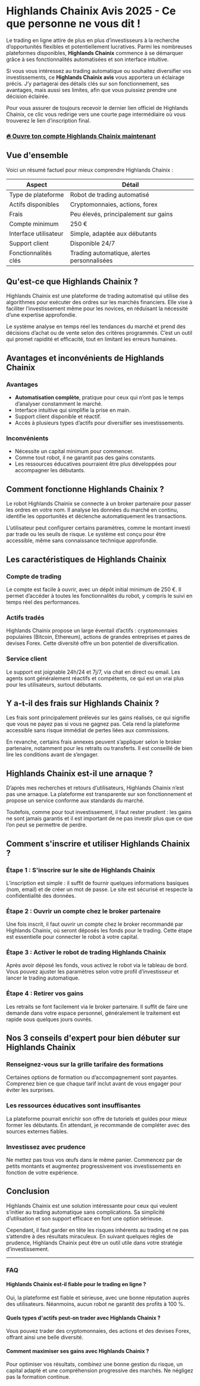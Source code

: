 # Highlands Сhainix Avis 2025 - Ce que personne ne vous dit !
 

Le trading en ligne attire de plus en plus d’investisseurs à la recherche d’opportunités flexibles et potentiellement lucratives. Parmi les nombreuses plateformes disponibles, **Highlands Сhainix** commence à se démarquer grâce à ses fonctionnalités automatisées et son interface intuitive.

Si vous vous intéressez au trading automatique ou souhaitez diversifier vos investissements, ce **Highlands Сhainix avis** vous apportera un éclairage précis. J’y partagerai des détails clés sur son fonctionnement, ses avantages, mais aussi ses limites, afin que vous puissiez prendre une décision éclairée.

Pour vous assurer de toujours recevoir le dernier lien officiel de Highlands Сhainix, ce clic vous redirige vers une courte page intermédiaire où vous trouverez le lien d’inscription final.

### [🔥 Ouvre ton compte Highlands Сhainix maintenant](https://github.com/LuciaWatson3147/ML-For-Beginners/blob/main/446fr.md)
## Vue d'ensemble

Voici un résumé factuel pour mieux comprendre Highlands Сhainix :

| Aspect                  | Détail                              |
|-------------------------|-----------------------------------|
| Type de plateforme       | Robot de trading automatisé       |
| Actifs disponibles       | Cryptomonnaies, actions, forex    |
| Frais                   | Peu élevés, principalement sur gains |
| Compte minimum          | 250 €                             |
| Interface utilisateur   | Simple, adaptée aux débutants     |
| Support client          | Disponible 24/7                   |
| Fonctionnalités clés    | Trading automatique, alertes personnalisées |

## Qu'est-ce que Highlands Сhainix ?

Highlands Сhainix est une plateforme de trading automatisé qui utilise des algorithmes pour exécuter des ordres sur les marchés financiers. Elle vise à faciliter l’investissement même pour les novices, en réduisant la nécessité d’une expertise approfondie.

Le système analyse en temps réel les tendances du marché et prend des décisions d’achat ou de vente selon des critères programmés. C’est un outil qui promet rapidité et efficacité, tout en limitant les erreurs humaines.

## Avantages et inconvénients de Highlands Сhainix

### Avantages

- **Automatisation complète**, pratique pour ceux qui n’ont pas le temps d’analyser constamment le marché.
- Interface intuitive qui simplifie la prise en main.
- Support client disponible et réactif.
- Accès à plusieurs types d’actifs pour diversifier ses investissements.

### Inconvénients

- Nécessite un capital minimum pour commencer.
- Comme tout robot, il ne garantit pas des gains constants.
- Les ressources éducatives pourraient être plus développées pour accompagner les débutants.

## Comment fonctionne Highlands Сhainix ?

Le robot Highlands Сhainix se connecte à un broker partenaire pour passer les ordres en votre nom. Il analyse les données du marché en continu, identifie les opportunités et déclenche automatiquement les transactions.

L’utilisateur peut configurer certains paramètres, comme le montant investi par trade ou les seuils de risque. Le système est conçu pour être accessible, même sans connaissance technique approfondie.

## Les caractéristiques de Highlands Сhainix

### Compte de trading

Le compte est facile à ouvrir, avec un dépôt initial minimum de 250 €. Il permet d’accéder à toutes les fonctionnalités du robot, y compris le suivi en temps réel des performances.

### Actifs tradés

Highlands Сhainix propose un large éventail d’actifs : cryptomonnaies populaires (Bitcoin, Ethereum), actions de grandes entreprises et paires de devises Forex. Cette diversité offre un bon potentiel de diversification.

### Service client

Le support est joignable 24h/24 et 7j/7, via chat en direct ou email. Les agents sont généralement réactifs et compétents, ce qui est un vrai plus pour les utilisateurs, surtout débutants.

## Y a-t-il des frais sur Highlands Сhainix ?

Les frais sont principalement prélevés sur les gains réalisés, ce qui signifie que vous ne payez pas si vous ne gagnez pas. Cela rend la plateforme accessible sans risque immédiat de pertes liées aux commissions.

En revanche, certains frais annexes peuvent s’appliquer selon le broker partenaire, notamment pour les retraits ou transferts. Il est conseillé de bien lire les conditions avant de s’engager.

## Highlands Сhainix est-il une arnaque ?

D’après mes recherches et retours d’utilisateurs, Highlands Сhainix n’est pas une arnaque. La plateforme est transparente sur son fonctionnement et propose un service conforme aux standards du marché.

Toutefois, comme pour tout investissement, il faut rester prudent : les gains ne sont jamais garantis et il est important de ne pas investir plus que ce que l’on peut se permettre de perdre.

## Comment s'inscrire et utiliser Highlands Сhainix ?

### Étape 1 : S'inscrire sur le site de Highlands Сhainix

L’inscription est simple : il suffit de fournir quelques informations basiques (nom, email) et de créer un mot de passe. Le site est sécurisé et respecte la confidentialité des données.

### Étape 2 : Ouvrir un compte chez le broker partenaire

Une fois inscrit, il faut ouvrir un compte chez le broker recommandé par Highlands Сhainix, où seront déposés les fonds pour le trading. Cette étape est essentielle pour connecter le robot à votre capital.

### Étape 3 : Activer le robot de trading Highlands Сhainix

Après avoir déposé les fonds, vous activez le robot via le tableau de bord. Vous pouvez ajuster les paramètres selon votre profil d’investisseur et lancer le trading automatique.

### Étape 4 : Retirer vos gains

Les retraits se font facilement via le broker partenaire. Il suffit de faire une demande dans votre espace personnel, généralement le traitement est rapide sous quelques jours ouvrés.

## Nos 3 conseils d'expert pour bien débuter sur Highlands Сhainix

### Renseignez-vous sur la grille tarifaire des formations

Certaines options de formation ou d’accompagnement sont payantes. Comprenez bien ce que chaque tarif inclut avant de vous engager pour éviter les surprises.

### Les ressources éducatives sont insuffisantes

La plateforme pourrait enrichir son offre de tutoriels et guides pour mieux former les débutants. En attendant, je recommande de compléter avec des sources externes fiables.

### Investissez avec prudence

Ne mettez pas tous vos œufs dans le même panier. Commencez par de petits montants et augmentez progressivement vos investissements en fonction de votre expérience.

## Conclusion

Highlands Сhainix est une solution intéressante pour ceux qui veulent s’initier au trading automatique sans complications. Sa simplicité d’utilisation et son support efficace en font une option sérieuse.

Cependant, il faut garder en tête les risques inhérents au trading et ne pas s’attendre à des résultats miraculeux. En suivant quelques règles de prudence, Highlands Сhainix peut être un outil utile dans votre stratégie d’investissement.

---

### FAQ

#### Highlands Сhainix est-il fiable pour le trading en ligne ?

Oui, la plateforme est fiable et sérieuse, avec une bonne réputation auprès des utilisateurs. Néanmoins, aucun robot ne garantit des profits à 100 %.

#### Quels types d'actifs peut-on trader avec Highlands Сhainix ?

Vous pouvez trader des cryptomonnaies, des actions et des devises Forex, offrant ainsi une belle diversité.

#### Comment maximiser ses gains avec Highlands Сhainix ?

Pour optimiser vos résultats, combinez une bonne gestion du risque, un capital adapté et une compréhension progressive des marchés. Ne négligez pas la formation continue.